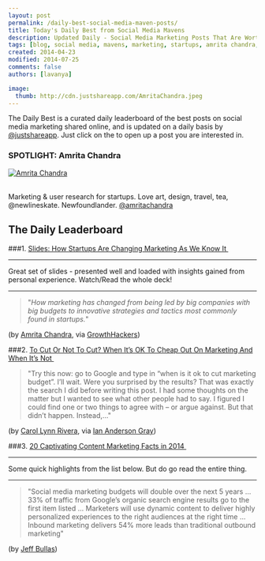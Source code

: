 ```yaml
---
layout: post
permalink: /daily-best-social-media-maven-posts/
title: Today's Daily Best from Social Media Mavens
description: Updated Daily - Social Media Marketing Posts That Are Worth Sharing
tags: [blog, social media, mavens, marketing, startups, amrita chandra, growthhackers, cut marketing budget ]
created: 2014-04-23
modified: 2014-07-25
comments: false
authors: [lavanya]

image:
  thumb: http://cdn.justshareapp.com/AmritaChandra.jpeg
---
```


The Daily Best is a curated daily leaderboard of the best posts on social media marketing shared online, and is updated on a daily basis by [@justshareapp](http://twitter.com/justshareapp). Just click on the <i class="icon-link"></i> to open up a post you are interested in.

<div class="article-author-main border-box">
    <h3>SPOTLIGHT: Amrita Chandra</h3>
    <a href="https://twitter.com/amritachandra"><img src="http://cdn.justshareapp.com/AmritaChandra.jpeg" class="bio-photo large" alt="Amrita Chandra"></a>
    <br><br>
<p>Marketing & user research for startups. Love art, design, travel, tea, @newlineskate. Newfoundlander. <a href="https://twitter.com/amritachandra">@amritachandra</a> </p>
</div>

## The Daily Leaderboard

###1. [Slides: How Startups Are Changing Marketing As We Know It&nbsp;<i class="icon-link"></i>](http://growthhackers.com/slides/how-startups-are-changing-marketing-as-we-know-it/)
***

Great set of slides - presented well and loaded with insights gained from personal experience. Watch/Read the whole deck!

***

>"*How marketing has changed from being led by big companies with big budgets to innovative strategies and tactics most commonly found in startups.*"

(by [Amrita Chandra](https://twitter.com/amritachandra), via [GrowthHackers](https://twitter.com/GrowthHackers_))


###2.  [To Cut Or Not To Cut? When It’s OK To Cheap Out On Marketing And When It’s Not&nbsp;<i class="icon-link"></i>](http://www.websearchsocial.com/to-cut-or-not-to-cut-when-its-ok-to-cheap-out-on-marketing-and-when-its-not/)
>"Try this now: go to Google and type in “when is it ok to cut marketing budget”. I’ll wait. 
Were you surprised by the results? 
That was exactly the search I did before writing this post. I had some thoughts on the matter but I wanted to see what other people had to say. I figured I could find one or two things to agree with – or argue against. 
But that didn’t happen. Instead,..."

(by [Carol Lynn Rivera](https://twitter.com/CarolLynnRivera), via [Ian Anderson Gray](https://twitter.com/iagdotme))


###3. [20 Captivating Content Marketing Facts in 2014&nbsp;<i class="icon-link"></i>](http://www.jeffbullas.com/2014/07/23/0-captivating-content-marketing-facts-in-2014/)
***

Some quick highlights from the list below. But do go read the entire thing.

***

>"Social media marketing budgets will double over the next 5 years
...
33% of traffic from Google’s organic search engine results go to the first item listed 
...
Marketers will use dynamic content to deliver highly personalized experiences to the right audiences at the right time 
... 
Inbound marketing delivers 54% more leads than traditional outbound marketing"

(by [Jeff Bullas](https://twitter.com/jeffbullas))
